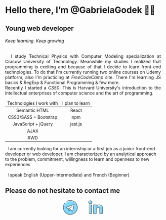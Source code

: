 # Hello there, I’m @GabrielaGodek 🖐🏻

## Young web developer
###### Keep learning. Keep growing 

<div align="justify">
&nbsp; I study Technical Physics with Computer Modeling specialization at Cracow University of Technology. Meanwhile my studies I realized that programming is exciting and because of that I decide to learn front-end technologies. To do that I'm currently running two online courses on Udemy platform, also I'm practicing at <i>FreeCodeCamp</i> site. There I'm learning JS basics & RegExp & Functional Programming & few more.  <br>
Recently I started a <i>CS50</i>. This is Harvard University's introduction to the intellectual enterprises of computer science and the art of programming. 


</div>

<center>
<div style="margin: 0 auto;">
    <table style="text-align:center; ">
    <thead>
    <tr><td>Technologies I work with</td><td>I plan to learn</td></tr>
    </thead>
    <tbody>
    <tr><td>Semantic HTML</td><td>React</td></tr>
    <tr><td>CSS3/SASS + Bootstrap</td><td>npm</td></tr>
    <tr><td>JavaScript + jQuery</td><td>jest.js</td></tr>
    <tr><td>AJAX </td><td></td></tr>
    <tr><td>RWD </td><td></td></tr>
    </tbody>
    </table>
</div>
</center>


&nbsp; I am currently looking for an internship or a first job as a junior front-end developer or web developer. I am characterized by an analytical approach to the problem, commitment, willingness to learn and openness to new experiences <br/><br/>
&nbsp; I speak English (Upper-Intermediate) and French (Beginner)

## Please do not hesitate to contact me
<div align="center">
<a href="https://t.me/g0gabis" ><img src="images/telegram.png" width="50" ></a> &nbsp;&nbsp;&nbsp;&nbsp;&nbsp;&nbsp;
<a href="https://www.linkedin.com/in/gabrielagodek/" ><img src="images/linked.png" width="50" ></a> <br/>
</div>
